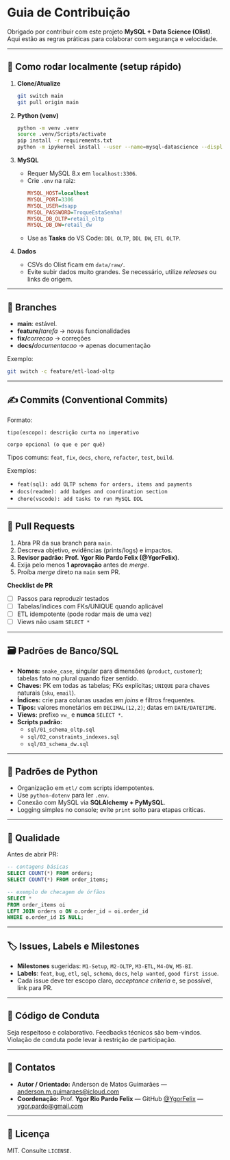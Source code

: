 # Guia de Contribuição

Obrigado por contribuir com este projeto **MySQL + Data Science (Olist)**.  
Aqui estão as regras práticas para colaborar com segurança e velocidade.

---

## 🔧 Como rodar localmente (setup rápido)

1. **Clone/Atualize**
   ```bash
   git switch main
   git pull origin main
   ```
2. **Python (venv)**
   ```bash
   python -m venv .venv
   source .venv/Scripts/activate
   pip install -r requirements.txt
   python -m ipykernel install --user --name=mysql-datascience --display-name "Python (mysql-datascience)"
   ```
3. **MySQL**
   - Requer MySQL 8.x em `localhost:3306`.
   - Crie `.env` na raiz:
     ```ini
     MYSQL_HOST=localhost
     MYSQL_PORT=3306
     MYSQL_USER=dsapp
     MYSQL_PASSWORD=TroqueEstaSenha!
     MYSQL_DB_OLTP=retail_oltp
     MYSQL_DB_DW=retail_dw
     ```
   - Use as **Tasks** do VS Code: `DDL OLTP`, `DDL DW`, `ETL OLTP`.

4. **Dados**
   - CSVs do Olist ficam em `data/raw/`.
   - Evite subir dados muito grandes. Se necessário, utilize *releases* ou links de origem.

---

## 🌿 Branches

- **main**: estável.  
- **feature/**_tarefa_ → novas funcionalidades  
- **fix/**_correcao_ → correções  
- **docs/**_documentacao_ → apenas documentação

Exemplo:
```bash
git switch -c feature/etl-load-oltp
```

---

## ✍️ Commits (Conventional Commits)

Formato:
```
tipo(escopo): descrição curta no imperativo

corpo opcional (o que e por quê)
```

Tipos comuns: `feat`, `fix`, `docs`, `chore`, `refactor`, `test`, `build`.

Exemplos:
- `feat(sql): add OLTP schema for orders, items and payments`
- `docs(readme): add badges and coordination section`
- `chore(vscode): add tasks to run MySQL DDL`

---

## 🔁 Pull Requests

1. Abra PR da sua branch para `main`.  
2. Descreva objetivo, evidências (prints/logs) e impactos.  
3. **Revisor padrão:** **Prof. Ygor Rio Pardo Felix (@YgorFelix)**.  
4. Exija pelo menos **1 aprovação** antes de *merge*.  
5. Proíba *merge* direto na `main` sem PR.

**Checklist de PR**
- [ ] Passos para reproduzir testados  
- [ ] Tabelas/índices com FKs/UNIQUE quando aplicável  
- [ ] ETL idempotente (pode rodar mais de uma vez)  
- [ ] Views não usam `SELECT *`

---

## 🗃️ Padrões de Banco/SQL

- **Nomes:** `snake_case`, singular para dimensões (`product`, `customer`); tabelas fato no plural quando fizer sentido.  
- **Chaves:** PK em todas as tabelas; FKs explícitas; `UNIQUE` para chaves naturais (`sku`, `email`).  
- **Índices:** crie para colunas usadas em *joins* e filtros frequentes.  
- **Tipos:** valores monetários em `DECIMAL(12,2)`; datas em `DATE/DATETIME`.  
- **Views:** prefixo `vw_` e **nunca** `SELECT *`.  
- **Scripts padrão:**  
  - `sql/01_schema_oltp.sql`  
  - `sql/02_constraints_indexes.sql`  
  - `sql/03_schema_dw.sql`

---

## 🐍 Padrões de Python

- Organização em `etl/` com scripts idempotentes.  
- Use `python-dotenv` para ler `.env`.  
- Conexão com MySQL via **SQLAlchemy + PyMySQL**.  
- Logging simples no console; evite `print` solto para etapas críticas.

---

## 🧪 Qualidade

Antes de abrir PR:
```sql
-- contagens básicas
SELECT COUNT(*) FROM orders;
SELECT COUNT(*) FROM order_items;

-- exemplo de checagem de órfãos
SELECT *
FROM order_items oi
LEFT JOIN orders o ON o.order_id = oi.order_id
WHERE o.order_id IS NULL;
```

---

## 🏷️ Issues, Labels e Milestones

- **Milestones** sugeridas: `M1-Setup`, `M2-OLTP`, `M3-ETL`, `M4-DW`, `M5-BI`.  
- **Labels**: `feat`, `bug`, `etl`, `sql`, `schema`, `docs`, `help wanted`, `good first issue`.  
- Cada issue deve ter escopo claro, *acceptance criteria* e, se possível, link para PR.

---

## 🤝 Código de Conduta

Seja respeitoso e colaborativo. Feedbacks técnicos são bem-vindos.  
Violação de conduta pode levar à restrição de participação.

---

## 👥 Contatos

- **Autor / Orientado:** Anderson de Matos Guimarães — anderson.m.guimaraes@icloud.com  
- **Coordenação:** Prof. **Ygor Rio Pardo Felix** — GitHub [@YgorFelix](https://github.com/YgorFelix) — ygor.pardo@gmail.com

---

## 📜 Licença

MIT. Consulte `LICENSE`.
